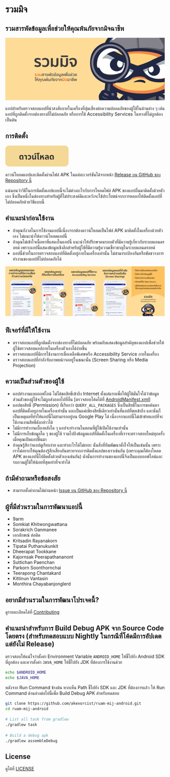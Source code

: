 # รวมมิจ
## รวมสารพัดข้อมูลเพื่อช่วยให้คุณพ้นภัยจากมิจฉาชีพ

![cover.png](image%2Fcover.png)

แอปสำหรับตรวจสอบแอปที่น่าสงสัยภายในเครื่องที่สุ่มเสี่ยงต่อความปลอดภัยของผู้ใช้ในด้านต่าง ๆ เช่น แอปที่ถูกติดตั้งจากช่องทางที่ไม่ปลอดภัย หรือการใช้ Accessibility Services ในทางที่ไม่ถูกต้อง เป็นต้น

## การติดตั้ง
[![ดาวน์โหลดเวอร์ชันล่าสุด](image%2Fbutton.png)](https://github.com/akexorcist/ruam-mij-android/releases/download/1.0.1/app-release.apk)

ดาวน์โหลดแอปและติดตั้งผ่านไฟล์ APK ในแต่ละเวอร์ชันได้จากหน้า [Release บน GitHub ของ Repository นี้](https://github.com/akexorcist/ruam-mij-android/releases)

แน่นอนว่าวิธีในการติดตั้งแอปแบบนี้จะไม่ต่างอะไรกับการโหลดไฟล์ APK ของแอปอื่นมาติดตั้งด้วยตัวเอง ซึ่งเป็นหนึ่งในช่องทางสำหรับผู้ที่ไม่ประสงค์ดีและหวังจะใช้ประโยชน์จากการหลอกให้ติดตั้งแอปที่ไม่ปลอดภัยด้วยวิธีแบบนี้

## คำแนะนำก่อนใช้งาน
* ถ้าคุณกังวลในการใช้งานแอปนี้เนื่องจากต้องดาวน์โหลดเป็นไฟล์ APK มาติดตั้งในเครื่องด้วยตัวเอง ไม่แนะนำให้ดาวน์โหลดแอปนี้
* ถ้าคุณไม่เข้าใจเนื้อหาที่แสดงในแอปนี้ แนะนำให้ปรึกษาคนรอบตัวที่มีความรู้เกี่ยวกับระบบแอนดรอยด์ เพราะแอปนี้แสดงข้อมูลเชิงลึกสำหรับผู้ใช้ที่มีความรู้ความเชี่ยวชาญในระบบแอนดรอยด์
* แอปนี้ช่วยในการตรวจสอบแอปที่ติดตั้งอยู่ภายในเครื่องเท่านั้น ไม่สามารถป้องกันหรือขัดขวางการทำงานของแอปที่ไม่ปลอดภัยได้

![highlight.png](image%2Fhighlight.png)

## ฟีเจอร์ที่มีให้ใช้งาน
* ตรวจสอบแอปที่ถูกติดตั้งจากช่องทางที่ไม่ปลอดภัย พร้อมกับแสดงข้อมูลสำคัญของแอปเพื่อช่วยให้ผู้ใช้ตรวจสอบแอปภายในเครื่องตัวเองได้ง่ายขึ้น
* ตรวจสอบแอปที่มีการใช้งานการเชื่อเหลือพิเศษหรือ Accessibility Service ภายในเครื่อง
* ตรวจสอบแอปที่กำลังจับภาพหน้าจออยู่ในขณะนั้น (Screen Sharing หรือ Media Projection)

## ความเป็นส่วนตัวของผู้ใช้
* แอปทำงานแบบออฟไลน์ ไม่ได้ขอสิทธิ์เข้าถึง Internet ตั้งแต่แรกเพื่อให้ผู้ใช้มั่นใจได้ว่าข้อมูลส่วนตัวของผู้ใช้จะไม่ถูกส่งออกไปที่อื่น [ตรวจสอบโค้ดได้ที่ [AndroidManifest.xml](app%2Fsrc%2Fmain%2FAndroidManifest.xml)]
* แอปขอสิทธิ์ (Permission) ที่เรียกว่า `QUERY_ALL_PACKAGES` ซึ่งเป็นสิทธิ์ในการขอค้นหาแอปที่ติดตั้งอยูภายในเครื่องเท่านั้น และเป็นแค่เพียงสิทธิ์เดียวเท่านั้นที่แอปที่ขอเข้าถึง และนั่นก็เป็นเหตุผลที่ทำให้แอปนี้ไม่สามารถอยู่บน Google Play ได้ เนื่องจากแอปนี้ไม่เข้าข่ายแอปที่จะใช้งานงานสิทธิ์ดังกล่าวได้
* ไม่มีการทำงานเบื้องหลังใด ๆ แอปจะทำงานในตอนที่ผู้ใช้เปิดใช้งานเท่านั้น
* ไม่มีการเก็บข้อมูลใด ๆ ของผู้ใช้ รวมไปถึงข้อมูลแอปที่ติดตั้งในเครื่องที่เราจะตรวจสอบใหม่ทุกครั้งเมื่อคุณเปิดแอปขึ้นมา
* ถ้าคุณรู้สึกว่าแอปดูเรียบง่าย และทำอะไรได้ไม่เยอะ นั่นสิ่งที่ทีมพัฒนาตั้งใจให้เป็นเช่นนั้น เพราะเราไม่อยากให้คุณต้องรู้สึกเสี่ยงอันตรายจากการติดตั้งแอปของเราเช่นกัน (เพราะคุณก็ต้องโหลด APK ของแอปนี้ไปติดตั้งด้วยตัวเองเช่นกัน) ดังนั้นการทำงานของแอปนี้จึงเป็นแบบออฟไลน์และรบกวนผู้ใช้ให้น้อยที่สุดเท่าที่จะทำได้

## ถ้ามีคำถามหรือข้อสงสัย
* สามารถตั้งคำถามได้ผ่านหน้า [Issue บน GitHub ของ Repository นี้](https://github.com/akexorcist/ruam-mij-android/issues)

## ผู้ที่มีส่วนรวมในการพัฒนาแอปนี้
* 9arm
* Somkiat Khitwongwattana
* Sorakrich Oanmanee
* เอกลักษณ์ ต่อติด
* Kritsadin Rayanakorn
* Tipatai Puthanukunkit
* Dheerapat Tookkane
* Kajornsak Peerapathananont
* Suttichan Paenchan
* Parkorn Soonthornchai
* Teerapong Chantakard
* Kittinun Vantasin
* Monthira Chayabanjonglerd

## อยากมีส่วนรวมในการพัฒนาโปรเจคนี้?
ดูรายละเอียดได้ที่ [Contributing](CONTRIBUTING.md)

## คำแนะนำสำหรับการ Build Debug APK จาก Source Code โดยตรง (สำหรับทดสอบแบบ Nightly ในกรณีที่โค้ดมีการอัปเดตแต่ยังไม่ Release)
ตรวจสอบให้แน่ใจว่าตั้งค่า Environment Variable `ANDROID_HOME` ให้ชี้ไปยัง Android SDK ที่ถูกต้อง
และควรตั้งค่า `JAVA_HOME` ให้ชี้ไปยัง JDK ที่ต้องการใช้งานด้วย

```bash
echo $ANDROID_HOME
echo $JAVA_HOME
```
หลังจาก Run Command ข้างต้น หากเห็น Path ชี้ไปยัง SDK และ JDK ที่ต้องการแล้ว ให้ Run Command ด้านล่างต่อไปนี้เพื่อ Build Debug APK สำหรับทดสอบ

```bash
git clone https://github.com/akexorcist/ruam-mij-android.git
cd ruam-mij-android

# List all task from gradlew
./gradlew task

# Build a debug apk
./gradlew assembleDebug
```

## License
ดูได้ที่ [LICENSE](LICENSE)